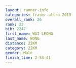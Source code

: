 ```yaml
---
layout: runner-info 
categories: fraser-ultra-2019 
overall_rank: 26
rank: 22
bib: 2247
first_name: WAI LEONG
last_name: WONG
distance: 22KM
category: 22KM
gender: Male
finish_time: 2-53-41
---
```

